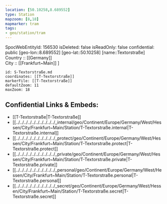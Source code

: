 ```yaml
---
location: [50.10258,8.689552] 
type: Station 
mapzoom: [8,18] 
mapmarker: tram 
tags:
- geo/station/tram
---
```

SpocWebEntityId: 156530
isDeleted: false
isReadOnly: false
confidential: public
[geo-lon::8.689552] 
[geo-lat::50.10258] 
[name::Textorstraße] 
Country :: [[Germany]]  
City :: [[Frankfurt~Main]] ] 


```leaflet
id: S-Textorstraße.md
coordinates: [[T-Textorstraße]] 
markerFile: [[T-Textorstraße]] 
defaultZoom: 11 
maxZoom: 18
```


## Confidential Links & Embeds: 
- [[T-Textorstraße|T-Textorstraße]] 
- [[../../../../../../../../../../_internal/geo/Continent/Europe/Germany/West/Hessen/City/Frankfurt~Main/Station/T-Textorstraße.internal|T-Textorstraße.internal]] 
- [[../../../../../../../../../../_protect/geo/Continent/Europe/Germany/West/Hessen/City/Frankfurt~Main/Station/T-Textorstraße.protect|T-Textorstraße.protect]] 
- [[../../../../../../../../../../_private/geo/Continent/Europe/Germany/West/Hessen/City/Frankfurt~Main/Station/T-Textorstraße.private|T-Textorstraße.private]] 
- [[../../../../../../../../../../_personal/geo/Continent/Europe/Germany/West/Hessen/City/Frankfurt~Main/Station/T-Textorstraße.personal|T-Textorstraße.personal]] 
- [[../../../../../../../../../../_secret/geo/Continent/Europe/Germany/West/Hessen/City/Frankfurt~Main/Station/T-Textorstraße.secret|T-Textorstraße.secret]] 
